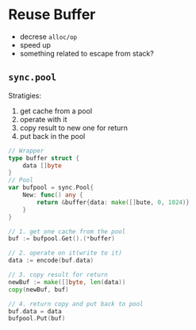 # Reuse Buffer
- decrese `alloc/op`
- speed up 
- something related to escape from stack?

## `sync.pool`

Stratigies:
1. get cache from a pool
2. operate with it
3. copy result to new one for return
4. put back in the pool

```go
// Wrapper
type buffer struct {
    data []byte
}
// Pool
var bufpool = sync.Pool{
    New: func() any {
        return &buffer{data: make([]bute, 0, 1024)}
    }
}

// 1. get one cache from the pool
buf := bufpool.Get().(*buffer)

// 2. operate on it(write to it)
data := encode(buf.data)

// 3. copy result for return
newBuf := make([]byte, len(data))
copy(newBuf, buf)

// 4. return copy and put back to pool
buf.data = data
bufpool.Put(buf)

```